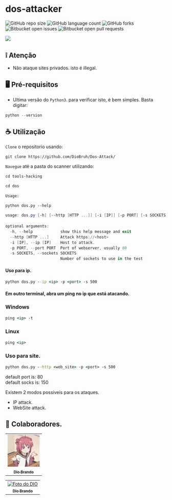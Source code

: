 # dos-attacker

![GitHub repo size](https://img.shields.io/github/repo-size/DioBruh/tools-hacking?style=for-the-badge)
![GitHub language count](https://img.shields.io/github/languages/count/DioBruh/tools-hacking?style=for-the-badge)
![GitHub forks](https://img.shields.io/github/forks/DioBruh/tools-hacking?style=for-the-badge)
![Bitbucket open issues](https://img.shields.io/bitbucket/issues/DioBruh/tools-hacking?style=for-the-badge)
![Bitbucket open pull requests](https://img.shields.io/bitbucket/pr-raw/DioBruh/tools-hacking?style=for-the-badge)

<p>
  <img src="https://img2.gratispng.com/20180331/piw/kisspng-giant-panda-bear-pixel-art-5ac02cd75add07.0257870115225438313722.jpg"width="250px">
</p>

## ❕ Atenção
* Não ataque sites privados. isto é illegal.

## 🖥️ Pré-requisitos
* Ultima versão do `Python3`.
para verificar isto, é bem simples. Basta digitar:

```powershell
python --version
```

## ☕ Utilização
`Clone` o repositorio usando:

```
git clone https://github.com/DioBruh/Dos-Attack/
```

`Navegue` até a pasta do scanner utilizando:

```
cd tools-hacking
```

```
cd dos
```

`Usage:`

```
python dos.py --help 
```

```powershell
usage: dos.py [-h] [--http [HTTP ...]] [-i [IP]] [-p PORT] [-s SOCKETS]

optional arguments:
  -h, --help            show this help message and exit
  --http [HTTP ...]     Attack https://<host>
  -i [IP], --ip [IP]    Host to attack.
  -p PORT, --port PORT  Port of webserver, usually 80
  -s SOCKETS, --sockets SOCKETS
                        Number of sockets to use in the test
```

#### Uso para ip. 

```cmd
python dos.py --ip <ip> -p <port> -s 500
```

#### Em outro terminal, abra um ping no ip que está atacando.

### Windows

```bat
ping <ip> -t
```

### Linux
```cmd
ping <ip> 
```



### Uso para site.

```cmd
python dos.py --http <web_site> -p <port> -s 500
```

default port is: 80<br>
default socks is: 150

Existem 2 modos possiveis para os ataques.
* IP attack.
* WebSite attack.

## 🤝 Colaboradores.
<table>
    <td align="center">
      <a href="https://github.com/DioBruh/">
        <img src="https://github.com/OnlyFalopas/falopas-painel/blob/main/devs/87872423.jpg" width="100px;" alt="Foto do DIO"/><br>
        <sub>
          <b>Dio Brando</b>
        </sub>
      </a>
    </td>
  </tr>
</table>

<table>
    <td align="center">
      <a href="https://github.com/Josh-Washington">
        <img src="https://avatars.githubusercontent.com/u/89495720?v=4" width="100px;" alt="Foto do DIO"/><br>
        <sub>
          <b>Dio Brando</b>
        </sub>
      </a>
    </td>
  </tr>
</table>
